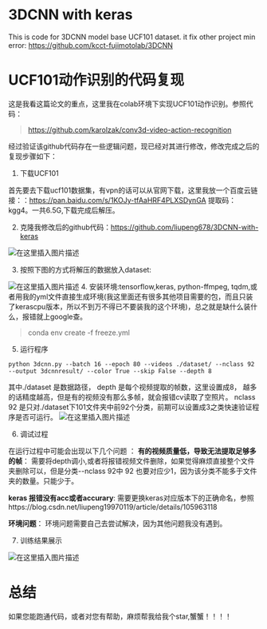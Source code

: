 # 3DCNN with keras
 This is code for 3DCNN  model  base UCF101 dataset. it  fix other project min error: https://github.com/kcct-fujimotolab/3DCNN





 # UCF101动作识别的代码复现

这是我看这篇论文的重点，这里我在colab环境下实现UCF101动作识别。参照代码：

> https://github.com/karolzak/conv3d-video-action-recognition

经过验证该github代码存在一些逻辑问题，现已经对其进行修改，修改完成之后的复现步骤如下：

1. 下载UCF101

首先要去下载ucf101数据集，有vpn的话可以从官网下载，这里我放一个百度云链接：：https://pan.baidu.com/s/1KOJy-tfAaHRF4PLXSDynGA  提取码：kgg4。一共6.5G,下载完成后解压。

2. 克隆我修改后的github代码：https://github.com/liupeng678/3DCNN-with-keras

![在这里插入图片描述](https://img-blog.csdnimg.cn/20200507183655208.png?x-oss-process=image/watermark,type_ZmFuZ3poZW5naGVpdGk,shadow_10,text_aHR0cHM6Ly9ibG9nLmNzZG4ubmV0L2xpdXBlbmcxOTk3MDExOQ==,size_16,color_FFFFFF,t_70)




3. 按照下图的方式将解压的数据放入dataset:


![在这里插入图片描述](https://img-blog.csdnimg.cn/20200507183757510.png?x-oss-process=image/watermark,type_ZmFuZ3poZW5naGVpdGk,shadow_10,text_aHR0cHM6Ly9ibG9nLmNzZG4ubmV0L2xpdXBlbmcxOTk3MDExOQ==,size_16,color_FFFFFF,t_70)
4.  安装环境:tensorflow,keras, python-ffmpeg, tqdm,或者用我的yml文件直接生成环境(我这里面还有很多其他项目需要的包，而且只装了kerascpu版本，所以不到万不得已不要装我的这个环境)，总之就是缺什么装什么，报错就上google查。

> conda env create -f freeze.yml


5.  运行程序

```
python 3dcnn.py --batch 16 --epoch 80 --videos ./dataset/ --nclass 92 --output 3dcnnresult/ --color True --skip False --depth 8
```
其中./dataset 是数据路径，  depth 是每个视频提取的帧数，这里设置成8， 越多的话精度越高，但是有的视频没有那么多帧，就会报错cv读取了空照片。 nclass 92 是只对./dataset下101文件夹中前92个分类，前期可以设置成3之类快速验证程序是否可运行。
![在这里插入图片描述](https://img-blog.csdnimg.cn/20200507185037914.png?x-oss-process=image/watermark,type_ZmFuZ3poZW5naGVpdGk,shadow_10,text_aHR0cHM6Ly9ibG9nLmNzZG4ubmV0L2xpdXBlbmcxOTk3MDExOQ==,size_16,color_FFFFFF,t_70)


6. 调试过程

在运行过程中可能会出现以下几个问题 ： 
**有的视频质量低，导致无法提取足够多的帧**： 需要将depth调小,或者将报错视频文件删除，如果觉得麻烦直接整个文件夹删除可以，但是分类--nclass 92中 92 也要对应少1，因为该分类不能多于文件夹的数量。只能少于。

**keras 报错没有acc或者accurary**: 需要更换keras对应版本下的正确命名，参照https://blog.csdn.net/liupeng19970119/article/details/105963118

**环境问题**： 环境问题需要自己去尝试解决，因为其他问题我没有遇到。


7. 训练结果展示

![在这里插入图片描述](https://img-blog.csdnimg.cn/20200507185743468.png?x-oss-process=image/watermark,type_ZmFuZ3poZW5naGVpdGk,shadow_10,text_aHR0cHM6Ly9ibG9nLmNzZG4ubmV0L2xpdXBlbmcxOTk3MDExOQ==,size_16,color_FFFFFF,t_70)


# 总结

 如果您能跑通代码，或者对您有帮助，麻烦帮我给我个star,蟹蟹！！！！
